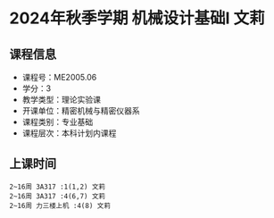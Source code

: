 # 2024年秋季学期 机械设计基础I 文莉






## 课程信息

- 课程号：ME2005.06
- 学分：3
- 教学类型：理论实验课
- 开课单位：精密机械与精密仪器系
- 课程类别：专业基础
- 课程层次：本科计划内课程

## 上课时间

```
2~16周 3A317 :1(1,2) 文莉
2~16周 3A317 :4(6,7) 文莉
2~16周 力三楼上机 :4(8) 文莉
```

